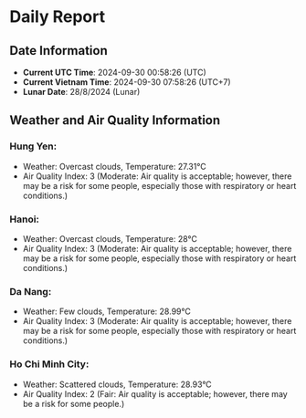 # Daily Report
## Date Information
- **Current UTC Time**: 2024-09-30 00:58:26 (UTC)
- **Current Vietnam Time**: 2024-09-30 07:58:26 (UTC+7)
- **Lunar Date**: 28/8/2024 (Lunar)

## Weather and Air Quality Information

### Hung Yen:
- Weather: Overcast clouds, Temperature: 27.31°C
- Air Quality Index: 3 (Moderate: Air quality is acceptable; however, there may be a risk for some people, especially those with respiratory or heart conditions.)

### Hanoi:
- Weather: Overcast clouds, Temperature: 28°C
- Air Quality Index: 3 (Moderate: Air quality is acceptable; however, there may be a risk for some people, especially those with respiratory or heart conditions.)

### Da Nang:
- Weather: Few clouds, Temperature: 28.99°C
- Air Quality Index: 3 (Moderate: Air quality is acceptable; however, there may be a risk for some people, especially those with respiratory or heart conditions.)

### Ho Chi Minh City:
- Weather: Scattered clouds, Temperature: 28.93°C
- Air Quality Index: 2 (Fair: Air quality is acceptable; however, there may be a risk for some people.)
